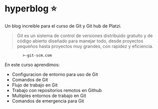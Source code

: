 # hyperblog ⭐
Un blog increible para el curso de Git y Git hub de Platzi.
>Git es un sistema de control de versiones distribuido gratuito y de código abierto diseñado para manejar todo, desde proyectos pequeños hasta proyectos muy grandes, con rapidez y eficiencia. 

			>-git-scm.com

En este curso aprendimos:

* Configuracion de entorno para uso de Git
* Comandos de Git
* Flujo de trabajo en Git
* Trabajo con repositorios remotos en Github
* Multiples entornos de trabajo en Git
* Comandos de emergencia para Git
